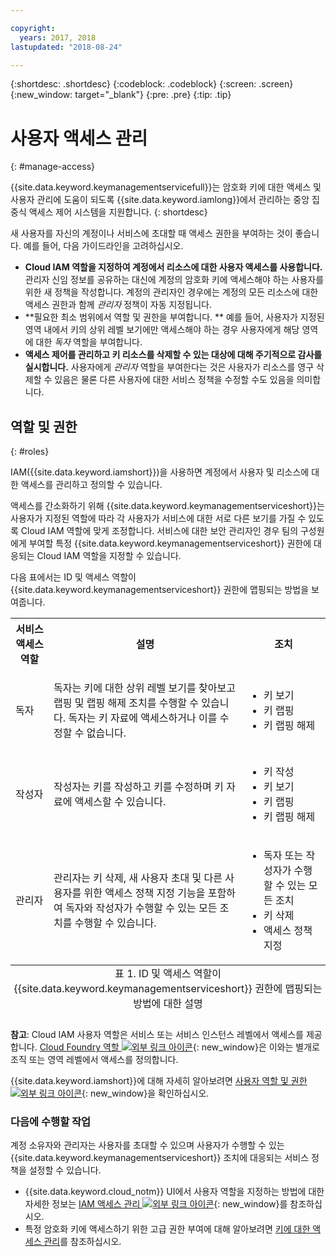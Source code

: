 ```yaml
---

copyright:
  years: 2017, 2018
lastupdated: "2018-08-24"

---
```


{:shortdesc: .shortdesc}
{:codeblock: .codeblock}
{:screen: .screen}
{:new_window: target="_blank"}
{:pre: .pre}
{:tip: .tip}

# 사용자 액세스 관리
{: #manage-access}

{{site.data.keyword.keymanagementservicefull}}는 암호화 키에 대한 액세스 및 사용자 관리에 도움이 되도록 {{site.data.keyword.iamlong}}에서 관리하는 중앙 집중식 액세스 제어 시스템을 지원합니다.
{: shortdesc}

새 사용자를 자신의 계정이나 서비스에 초대할 때 액세스 권한을 부여하는 것이 좋습니다. 예를 들어, 다음 가이드라인을 고려하십시오.

- **Cloud IAM 역할을 지정하여 계정에서 리소스에 대한 사용자 액세스를 사용합니다.**
    관리자 신임 정보를 공유하는 대신에 계정의 암호화 키에 액세스해야 하는 사용자를 위한 새 정책을 작성합니다. 계정의 관리자인 경우에는 계정의 모든 리소스에 대한 액세스 권한과 함께 _관리자_ 정책이 자동 지정됩니다.
- **필요한 최소 범위에서 역할 및 권한을 부여합니다. **
    예를 들어, 사용자가 지정된 영역 내에서 키의 상위 레벨 보기에만 액세스해야 하는 경우 사용자에게 해당 영역에 대한 _독자_ 역할을 부여합니다.
- **액세스 제어를 관리하고 키 리소스를 삭제할 수 있는 대상에 대해 주기적으로 감사를 실시합니다.**
    사용자에게 _관리자_ 역할을 부여한다는 것은 사용자가 리소스를 영구 삭제할 수 있음은 물론 다른 사용자에 대한 서비스 정책을 수정할 수도 있음을 의미합니다.

## 역할 및 권한
{: #roles}

IAM({{site.data.keyword.iamshort}})을 사용하면 계정에서 사용자 및 리소스에 대한 액세스를 관리하고 정의할 수 있습니다.

액세스를 간소화하기 위해 {{site.data.keyword.keymanagementserviceshort}}는 사용자가 지정된 역할에 따라 각 사용자가 서비스에 대한 서로 다른 보기를 가질 수 있도록 Cloud IAM 역할에 맞게 조정합니다. 서비스에 대한 보안 관리자인 경우 팀의 구성원에게 부여할 특정 {{site.data.keyword.keymanagementserviceshort}} 권한에 대응되는 Cloud IAM 역할을 지정할 수 있습니다.

다음 표에서는 ID 및 액세스 역할이 {{site.data.keyword.keymanagementserviceshort}} 권한에 맵핑되는 방법을 보여줍니다.
<table>
  <tr>
    <th>서비스 액세스 역할</th>
    <th>설명</th>
    <th>조치</th>
  </tr>
  <tr>
    <td><p>독자</p></td>
    <td><p>독자는 키에 대한 상위 레벨 보기를 찾아보고 랩핑 및 랩핑 해제 조치를 수행할 수 있습니다. 독자는 키 자료에 액세스하거나 이를 수정할 수 없습니다.</p></td>
    <td>
      <p>
        <ul>
          <li>키 보기</li>
          <li>키 랩핑</li>
          <li>키 랩핑 해제</li>
        </ul>
      </p>
    </td>
  </tr>
  <tr>
    <td><p>작성자</p></td>
    <td><p>작성자는 키를 작성하고 키를 수정하며 키 자료에 액세스할 수 있습니다.</p></td>
    <td>
      <p>
        <ul>
          <li>키 작성</li>
          <li>키 보기</li>
          <li>키 랩핑</li>
          <li>키 랩핑 해제</li>
        </ul>
      </p>
    </td>
  </tr>
  <tr>
    <td><p>관리자</p></td>
    <td><p>관리자는 키 삭제, 새 사용자 초대 및 다른 사용자를 위한 액세스 정책 지정 기능을 포함하여 독자와 작성자가 수행할 수 있는 모든 조치를 수행할 수 있습니다.</p></td>
    <td>
      <p>
        <ul>
          <li>독자 또는 작성자가 수행할 수 있는 모든 조치</li>
          <li>키 삭제</li>
          <li>액세스 정책 지정</li>
        </ul>
      </p>
    </td>
  </tr>
  <caption style="caption-side:bottom;">표 1. ID 및 액세스 역할이 {{site.data.keyword.keymanagementserviceshort}} 권한에 맵핑되는 방법에 대한 설명</caption>
</table>

**참고**: Cloud IAM 사용자 역할은 서비스 또는 서비스 인스턴스 레벨에서 액세스를 제공합니다. [Cloud Foundry 역할 ![외부 링크 아이콘](../../icons/launch-glyph.svg "외부 링크 아이콘")](/docs/iam/cfaccess.html){: new_window}은 이와는 별개로 조직 또는 영역 레벨에서 액세스를 정의합니다.

{{site.data.keyword.iamshort}}에 대해 자세히 알아보려면 [사용자 역할 및 권한 ![외부 링크 아이콘](../../icons/launch-glyph.svg "외부 링크 아이콘")](/docs/iam/users_roles.html#userroles){: new_window}을 확인하십시오.

### 다음에 수행할 작업

계정 소유자와 관리자는 사용자를 초대할 수 있으며 사용자가 수행할 수 있는 {{site.data.keyword.keymanagementserviceshort}} 조치에 대응되는 서비스 정책을 설정할 수 있습니다.

- {{site.data.keyword.cloud_notm}} UI에서 사용자 역할을 지정하는 방법에 대한 자세한 정보는 [IAM 액세스 관리 ![외부 링크 아이콘](../../icons/launch-glyph.svg "외부 링크 아이콘")](/docs/iam/mngiam.html){: new_window}를 참조하십시오.
- 특정 암호화 키에 액세스하기 위한 고급 권한 부여에 대해 알아보려면 [키에 대한 액세스 관리](/docs/services/key-protect/manage-access-api.html)를 참조하십시오.
